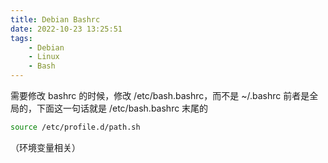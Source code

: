 ```yaml
---
title: Debian Bashrc 
date: 2022-10-23 13:25:51
tags:
	- Debian
	- Linux 
	- Bash
---
```

需要修改 bashrc 的时候，修改 /etc/bash.bashrc，而不是 ~/.bashrc 前者是全局的，下面这一句话就是 /etc/bash.bashrc 末尾的

```bash
source /etc/profile.d/path.sh
```

（环境变量相关）
